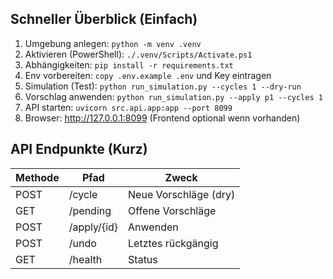 <!-- Quickstart Enhancement Start -->
## Schneller Überblick (Einfach)
1. Umgebung anlegen: `python -m venv .venv`
2. Aktivieren (PowerShell): `./.venv/Scripts/Activate.ps1`
3. Abhängigkeiten: `pip install -r requirements.txt`
4. Env vorbereiten: `copy .env.example .env` und Key eintragen
5. Simulation (Test): `python run_simulation.py --cycles 1 --dry-run`
6. Vorschlag anwenden: `python run_simulation.py --apply p1 --cycles 1`
7. API starten: `uvicorn src.api.app:app --port 8099`
8. Browser: http://127.0.0.1:8099 (Frontend optional wenn vorhanden)

## API Endpunkte (Kurz)
| Methode | Pfad | Zweck |
|---------|------|-------|
| POST | /cycle | Neue Vorschläge (dry) |
| GET  | /pending | Offene Vorschläge |
| POST | /apply/{id} | Anwenden |
| POST | /undo | Letztes rückgängig |
| GET  | /health | Status |

<!-- Quickstart Enhancement End -->
